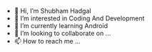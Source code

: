 - 👋 Hi, I’m Shubham Hadgal
- 👀 I’m interested in Coding And Development
- 🌱 I’m currently learning Android
- 💞️ I’m looking to collaborate on ...
- 📫 How to reach me ...

<!---
Shubham-Hadgal/Shubham-Hadgal is a ✨ special ✨ repository because its `README.md` (this file) appears on your GitHub profile.
You can click the Preview link to take a look at your changes.
--->
